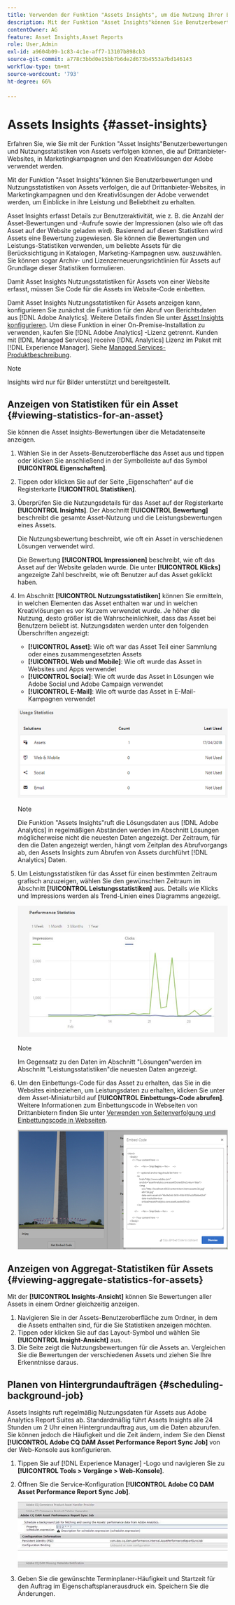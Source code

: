 ```yaml
---
title: Verwenden der Funktion "Assets Insights", um die Nutzung Ihrer Bilder zu verfolgen
description: Mit der Funktion "Asset Insights"können Sie Benutzerbewertungen und Nutzungsstatistiken von Bildern verfolgen, die auf Drittanbieter-Websites, in Marketingkampagnen und den Kreativlösungen der Adobe verwendet werden.
contentOwner: AG
feature: Asset Insights,Asset Reports
role: User,Admin
exl-id: a9604b09-1c83-4c1e-aff7-13107b898cb3
source-git-commit: a778c3bbd0e15bb7b6de2d673b4553a7bd146143
workflow-type: tm+mt
source-wordcount: '793'
ht-degree: 66%

---
```


# Assets Insights {#asset-insights}

Erfahren Sie, wie Sie mit der Funktion &quot;Asset Insights&quot;Benutzerbewertungen und Nutzungsstatistiken von Assets verfolgen können, die auf Drittanbieter-Websites, in Marketingkampagnen und den Kreativlösungen der Adobe verwendet werden.

Mit der Funktion &quot;Asset Insights&quot;können Sie Benutzerbewertungen und Nutzungsstatistiken von Assets verfolgen, die auf Drittanbieter-Websites, in Marketingkampagnen und den Kreativlösungen der Adobe verwendet werden, um Einblicke in ihre Leistung und Beliebtheit zu erhalten.

Asset Insights erfasst Details zur Benutzeraktivität, wie z. B. die Anzahl der Asset-Bewertungen und -Aufrufe sowie der Impressionen (also wie oft das Asset auf der Website geladen wird). Basierend auf diesen Statistiken wird Assets eine Bewertung zugewiesen. Sie können die Bewertungen und Leistungs-Statistiken verwenden, um beliebte Assets für die Berücksichtigung in Katalogen, Marketing-Kampagnen usw. auszuwählen. Sie können sogar Archiv- und Lizenzerneuerungsrichtlinien für Assets auf Grundlage dieser Statistiken formulieren.

Damit Asset Insights Nutzungsstatistiken für Assets von einer Website erfasst, müssen Sie Code für die Assets im Website-Code einbetten.

Damit Asset Insights Nutzungsstatistiken für Assets anzeigen kann, konfigurieren Sie zunächst die Funktion für den Abruf von Berichtsdaten aus [!DNL Adobe Analytics]. Weitere Details finden Sie unter [Asset Insights konfigurieren](touch-ui-configuring-asset-insights.md). Um diese Funktion in einer On-Premise-Installation zu verwenden, kaufen Sie [!DNL Adobe Analytics] -Lizenz getrennt. Kunden mit [!DNL Managed Services] receive [!DNL Analytics] Lizenz im Paket mit [!DNL Experience Manager]. Siehe [Managed Services-Produktbeschreibung](https://helpx.adobe.com/legal/product-descriptions/adobe-experience-manager-managed-services.html).

>[!NOTE]
>
>Insights wird nur für Bilder unterstützt und bereitgestellt.

## Anzeigen von Statistiken für ein Asset {#viewing-statistics-for-an-asset}

Sie können die Asset Insights-Bewertungen über die Metadatenseite anzeigen.

1. Wählen Sie in der Assets-Benutzeroberfläche das Asset aus und tippen oder klicken Sie anschließend in der Symbolleiste auf das Symbol **[!UICONTROL Eigenschaften]**.
1. Tippen oder klicken Sie auf der Seite „Eigenschaften“ auf die Registerkarte **[!UICONTROL Statistiken]**.
1. Überprüfen Sie die Nutzungsdetails für das Asset auf der Registerkarte **[!UICONTROL Insights]**. Der Abschnitt **[!UICONTROL Bewertung]** beschreibt die gesamte Asset-Nutzung und die Leistungsbewertungen eines Assets.

   Die Nutzungsbewertung beschreibt, wie oft ein Asset in verschiedenen Lösungen verwendet wird.

   Die Bewertung **[!UICONTROL Impressionen]** beschreibt, wie oft das Asset auf der Website geladen wurde. Die unter **[!UICONTROL Klicks]** angezeigte Zahl beschreibt, wie oft Benutzer auf das Asset geklickt haben.

1. Im Abschnitt **[!UICONTROL Nutzungsstatistiken]** können Sie ermitteln, in welchen Elementen das Asset enthalten war und in welchen Kreativlösungen es vor Kurzem verwendet wurde. Je höher die Nutzung, desto größer ist die Wahrscheinlichkeit, dass das Asset bei Benutzern beliebt ist. Nutzungsdaten werden unter den folgenden Überschriften angezeigt:

   * **[!UICONTROL Asset]**: Wie oft war das Asset Teil einer Sammlung oder eines zusammengesetzten Assets
   * **[!UICONTROL Web und Mobile]**: Wie oft wurde das Asset in Websites und Apps verwendet
   * **[!UICONTROL Social]**: Wie oft wurde das Asset in Lösungen wie Adobe Social und Adobe Campaign verwendet
   * **[!UICONTROL E-Mail]**: Wie oft wurde das Asset in E-Mail-Kampagnen verwendet

   ![Nutzungsstatistiken](assets/usage_statistics.png)

   >[!NOTE]
   >
   >Die Funktion &quot;Assets Insights&quot;ruft die Lösungsdaten aus [!DNL Adobe Analytics] in regelmäßigen Abständen werden im Abschnitt Lösungen möglicherweise nicht die neuesten Daten angezeigt. Der Zeitraum, für den die Daten angezeigt werden, hängt vom Zeitplan des Abrufvorgangs ab, den Assets Insights zum Abrufen von Assets durchführt [!DNL Analytics] Daten.

1. Um Leistungsstatistiken für das Asset für einen bestimmten Zeitraum grafisch anzuzeigen, wählen Sie den gewünschten Zeitraum im Abschnitt **[!UICONTROL Leistungsstatistiken]** aus. Details wie Klicks und Impressions werden als Trend-Linien eines Diagramms angezeigt.

   ![chlimage_1-3](assets/chlimage_1-3.jpeg)

   >[!NOTE]
   >
   >Im Gegensatz zu den Daten im Abschnitt &quot;Lösungen&quot;werden im Abschnitt &quot;Leistungsstatistiken&quot;die neuesten Daten angezeigt.

1. Um den Einbettungs-Code für das Asset zu erhalten, das Sie in die Websites einbeziehen, um Leistungsdaten zu erhalten, klicken Sie unter dem Asset-Miniaturbild auf **[!UICONTROL Einbettungs-Code abrufen]**. Weitere Informationen zum Einbettungscode in Webseiten von Drittanbietern finden Sie unter [Verwenden von Seitenverfolgung und Einbettungscode in Webseiten](touch-ui-using-page-tracker.md).

   ![chlimage_1-303](assets/chlimage_1-303.png)

## Anzeigen von Aggregat-Statistiken für Assets {#viewing-aggregate-statistics-for-assets}

Mit der **[!UICONTROL Insights-Ansicht]** können Sie Bewertungen aller Assets in einem Ordner gleichzeitig anzeigen.

1. Navigieren Sie in der Assets-Benutzeroberfläche zum Ordner, in dem die Assets enthalten sind, für die Sie Statistiken anzeigen möchten.
1. Tippen oder klicken Sie auf das Layout-Symbol und wählen Sie **[!UICONTROL Insight-Ansicht]** aus.
1. Die Seite zeigt die Nutzungsbewertungen für die Assets an. Vergleichen Sie die Bewertungen der verschiedenen Assets und ziehen Sie Ihre Erkenntnisse daraus.

## Planen von Hintergrundaufträgen {#scheduling-background-job}

Assets Insights ruft regelmäßig Nutzungsdaten für Assets aus Adobe Analytics Report Suites ab. Standardmäßig führt Assets Insights alle 24 Stunden um 2 Uhr einen Hintergrundauftrag aus, um die Daten abzurufen. Sie können jedoch die Häufigkeit und die Zeit ändern, indem Sie den Dienst **[!UICONTROL Adobe CQ DAM Asset Performance Report Sync Job]** von der Web-Konsole aus konfigurieren.

1. Tippen Sie auf [!DNL Experience Manager] -Logo und navigieren Sie zu **[!UICONTROL Tools > Vorgänge > Web-Konsole]**.
1. Öffnen Sie die Service-Konfiguration **[!UICONTROL Adobe CQ DAM Asset Performance Report Sync Job]**.

   ![chlimage_1-304](assets/chlimage_1-304.png)

1. Geben Sie die gewünschte Terminplaner-Häufigkeit und Startzeit für den Auftrag im Eigenschaftsplanerausdruck ein. Speichern Sie die Änderungen.
